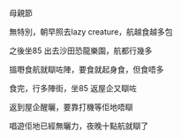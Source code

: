母親節

無特別，朝早照去lazy creature，航越食越多包

之後坐85 出去沙田恐龍樂園，航都行幾多

搵嘢食航就瞓咗陣，要食就起身食，但食唔多

食完，行多陣街，坐85 返屋企又瞓咗

返到屋企醒曬，要靠打機等佢地唔瞓

唱遊佢地已經無曬力，夜晚十點航就瞓了

